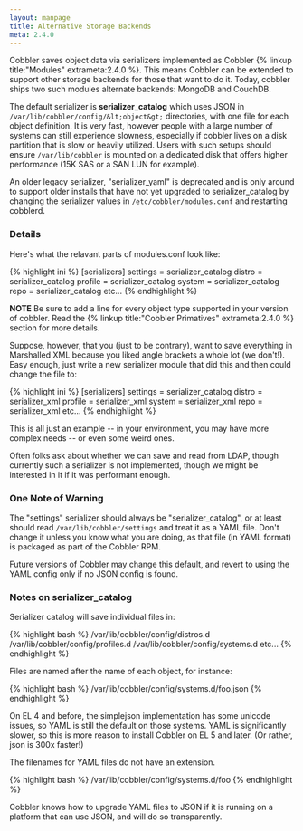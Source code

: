```yaml
---
layout: manpage
title: Alternative Storage Backends
meta: 2.4.0
---
```



Cobbler saves object data via serializers implemented as Cobbler {% linkup title:"Modules" extrameta:2.4.0 %}. This means Cobbler can be extended to support other storage backends for those that want to do it. Today, cobbler ships two such modules alternate backends: MongoDB and CouchDB.

The default serializer is **serializer_catalog** which uses JSON in `/var/lib/cobbler/config/&lt;object&gt;` directories, with one file for each object definition. It is very fast, however people with a large number of systems can still experience slowness, especially if cobbler lives on a disk partition that is slow or heavily utilized. Users with such setups should ensure `/var/lib/cobbler` is mounted on a dedicated disk that offers higher performance (15K SAS or a SAN LUN for example).

An older legacy serializer, "serializer_yaml" is deprecated and is only around to support older installs that have not yet upgraded to serializer_catalog by changing the serializer values in `/etc/cobbler/modules.conf` and restarting cobblerd.

### Details

Here's what the relavant parts of modules.conf look like:

{% highlight ini %}
[serializers]
settings = serializer_catalog
distro = serializer_catalog
profile = serializer_catalog
system = serializer_catalog
repo = serializer_catalog
etc...
{% endhighlight %}

**NOTE** Be sure to add a line for every object type supported in your version of cobbler. Read the {% linkup title:"Cobbler Primatives" extrameta:2.4.0 %} section for more details.

Suppose, however, that you (just to be contrary), want to save everything in Marshalled XML because you liked angle brackets a whole lot (we don't!). Easy enough, just write a new serializer module that did this and then could change the file to:

{% highlight ini %}
[serializers]
settings = serializer_catalog
distro = serializer_xml
profile = serializer_xml
system = serializer_xml
repo = serializer_xml
etc...
{% endhighlight %}

This is all just an example -- in your environment, you may have more complex needs -- or even some weird ones.

Often folks ask about whether we can save and read from LDAP, though currently such a serializer is not implemented, though we might be interested in it if it was performant enough.

### One Note of Warning

The "settings" serializer should always be "serializer_catalog", or at least should read `/var/lib/cobbler/settings` and treat it as a YAML file. Don't change it unless you know what you are doing, as that file (in YAML format) is packaged as part of the Cobbler RPM.

Future versions of Cobbler may change this default, and revert to using the YAML config only if no JSON config is found.

### Notes on serializer_catalog

Serializer catalog will save individual files in:

{% highlight bash %}
/var/lib/cobbler/config/distros.d
/var/lib/cobbler/config/profiles.d
/var/lib/cobbler/config/systems.d
etc...
{% endhighlight %}

Files are named after the name of each object, for instance:

{% highlight bash %}
/var/lib/cobbler/config/systems.d/foo.json
{% endhighlight %}

On EL 4 and before, the simplejson implementation has some unicode issues, so YAML is still the default on those systems. YAML is significantly slower, so this is more reason to install Cobbler on EL 5 and later. (Or rather, json is 300x faster!)

The filenames for YAML files do not have an extension.

{% highlight bash %}
/var/lib/cobbler/config/systems.d/foo
{% endhighlight %}

Cobbler knows how to upgrade YAML files to JSON if it is running on a platform that can use JSON, and will do so transparently.
